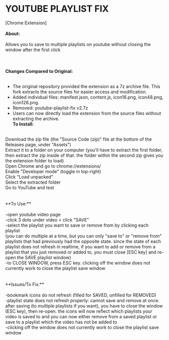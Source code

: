 # YOUTUBE PLAYLIST FIX 
[Chrome Extension]
<br>
<br>
**About:**<br>
<br>
Allows you to save to multiple playlists on youtube without closing the window after the first click
<br>
<br>
<br>
<br>
**Changes Compared to Original:**<br>
<br>
- The original repository provided the extension as a 7z archive file. This fork extracts the source files for easier access and modification.<br>
- Added individual files: manifest.json, content.js, icon16.png, icon48.png, icon128.png.<br>
- Removed: youtube-playlist-fix v2.7z<br>
- Users can now directly load the extension from the source files without extracting the archive.<br>
**To Install:**<br>
<br>
Download the zip file (the "Source Code (zip)" file at the bottom of the Releases page, under "Assets")<br>
Extract it to a folder on your computer (you'll have to extract the first folder, then extract the zip inside of that. the folder within the second zip gives you the extension folder to load)<br>
Open Chrome and go to chrome://extensions/<br>
Enable "Developer mode" (toggle in top-right)<br>
Click "Load unpacked"<br>
Select the extracted folder<br>
Go to YouTube and test<br>
<br>
<br>
**To Use:**<br>
<br>
-open youtube video page<br>
-click 3 dots under video > click "SAVE"<br>
-select the playlist you want to save or remove from by clicking each playlist<br>
(you can do multiple at a time, but you can only "save to" or "remove from" playlists that had previously had the opposite state. since the state of each playlist does not refresh in realtime, if you want to add or remove from a playlist that you just removed or added to, you must close [ESC key] and re-open the SAVE playlist window)<br>
-to CLOSE WINDOW, press ESC key. clicking off the window does not currently work to close the playlist save window<br>
<br>
<br>
**Issues/To Fix:**<br>
<br>
-bookmark icons do not refresh (filled for SAVED, unfilled for REMOVED)<br>
-playlist state does not refresh properly: cannot save and remove at once. after saving (to multiple playlists if you want), you have to close the window (ESC key), then re-open. the icons will now reflect which playlists your video is saved to and you can now either remove from a saved playlist or save to a playlist which the video has not be added to<br>
-clicking off the window does not currently work to close the playlist save window<br>
